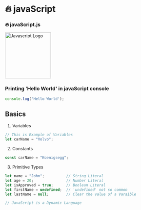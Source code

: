 # 🔥 javaScript
### 🔥 javaScript.js

<img src="https://upload.wikimedia.org/wikipedia/commons/9/99/Unofficial_JavaScript_logo_2.svg" alt="Javascript Logo" width="150px" />

### Printing 'Hello World' in javaScript console
```javascript
console.log('Hello World');
```
## Basics

1. Variables
```javascript
// This is Example of Variables
let carName = "Volvo";
```

2. Constants
```javascript
const carName = "Koenigsegg";
```

3. Primitive Types
```javascript
let name = "John";          // String Literal
let age = 20;               // Number Literal
let isApproved = true;      // Boolean Literal
let firstName = undefined;  // 'undefined' not so common
let lastName = null;        // Clear the value of a Varaible 

// JavaScript is a Dynamic Language
```

